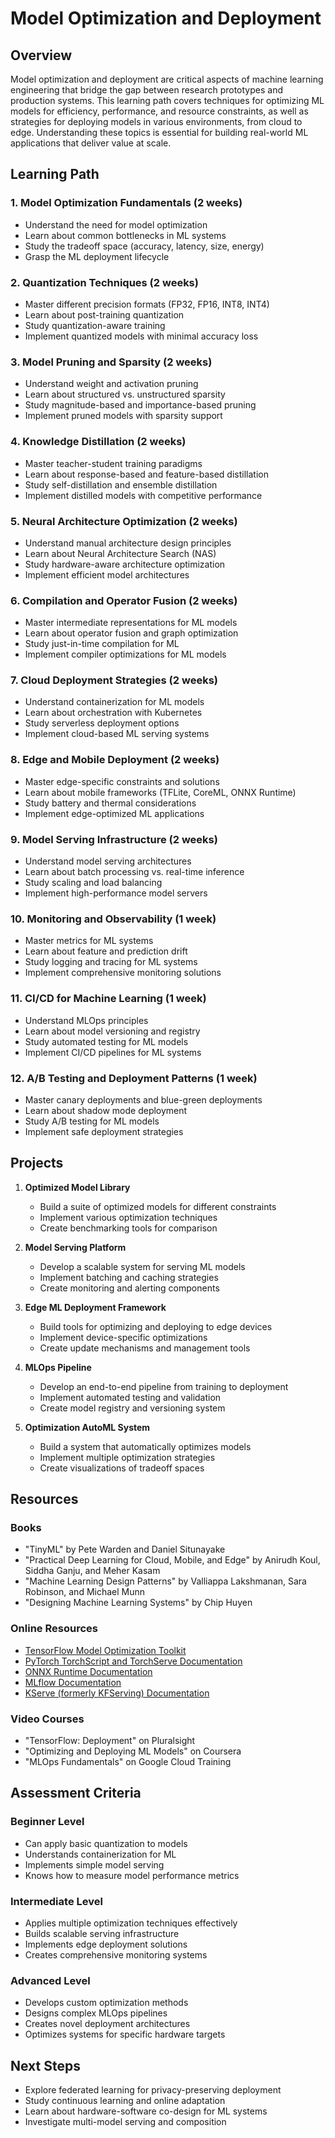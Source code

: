 # Model Optimization and Deployment

## Overview
Model optimization and deployment are critical aspects of machine learning engineering that bridge the gap between research prototypes and production systems. This learning path covers techniques for optimizing ML models for efficiency, performance, and resource constraints, as well as strategies for deploying models in various environments, from cloud to edge. Understanding these topics is essential for building real-world ML applications that deliver value at scale.

## Learning Path

### 1. Model Optimization Fundamentals (2 weeks)
- Understand the need for model optimization
- Learn about common bottlenecks in ML systems
- Study the tradeoff space (accuracy, latency, size, energy)
- Grasp the ML deployment lifecycle

### 2. Quantization Techniques (2 weeks)
- Master different precision formats (FP32, FP16, INT8, INT4)
- Learn about post-training quantization
- Study quantization-aware training
- Implement quantized models with minimal accuracy loss

### 3. Model Pruning and Sparsity (2 weeks)
- Understand weight and activation pruning
- Learn about structured vs. unstructured sparsity
- Study magnitude-based and importance-based pruning
- Implement pruned models with sparsity support

### 4. Knowledge Distillation (2 weeks)
- Master teacher-student training paradigms
- Learn about response-based and feature-based distillation
- Study self-distillation and ensemble distillation
- Implement distilled models with competitive performance

### 5. Neural Architecture Optimization (2 weeks)
- Understand manual architecture design principles
- Learn about Neural Architecture Search (NAS)
- Study hardware-aware architecture optimization
- Implement efficient model architectures

### 6. Compilation and Operator Fusion (2 weeks)
- Master intermediate representations for ML models
- Learn about operator fusion and graph optimization
- Study just-in-time compilation for ML
- Implement compiler optimizations for ML models

### 7. Cloud Deployment Strategies (2 weeks)
- Understand containerization for ML models
- Learn about orchestration with Kubernetes
- Study serverless deployment options
- Implement cloud-based ML serving systems

### 8. Edge and Mobile Deployment (2 weeks)
- Master edge-specific constraints and solutions
- Learn about mobile frameworks (TFLite, CoreML, ONNX Runtime)
- Study battery and thermal considerations
- Implement edge-optimized ML applications

### 9. Model Serving Infrastructure (2 weeks)
- Understand model serving architectures
- Learn about batch processing vs. real-time inference
- Study scaling and load balancing
- Implement high-performance model servers

### 10. Monitoring and Observability (1 week)
- Master metrics for ML systems
- Learn about feature and prediction drift
- Study logging and tracing for ML systems
- Implement comprehensive monitoring solutions

### 11. CI/CD for Machine Learning (1 week)
- Understand MLOps principles
- Learn about model versioning and registry
- Study automated testing for ML models
- Implement CI/CD pipelines for ML systems

### 12. A/B Testing and Deployment Patterns (1 week)
- Master canary deployments and blue-green deployments
- Learn about shadow mode deployment
- Study A/B testing for ML models
- Implement safe deployment strategies

## Projects

1. **Optimized Model Library**
   - Build a suite of optimized models for different constraints
   - Implement various optimization techniques
   - Create benchmarking tools for comparison

2. **Model Serving Platform**
   - Develop a scalable system for serving ML models
   - Implement batching and caching strategies
   - Create monitoring and alerting components

3. **Edge ML Deployment Framework**
   - Build tools for optimizing and deploying to edge devices
   - Implement device-specific optimizations
   - Create update mechanisms and management tools

4. **MLOps Pipeline**
   - Develop an end-to-end pipeline from training to deployment
   - Implement automated testing and validation
   - Create model registry and versioning system

5. **Optimization AutoML System**
   - Build a system that automatically optimizes models
   - Implement multiple optimization strategies
   - Create visualizations of tradeoff spaces

## Resources

### Books
- "TinyML" by Pete Warden and Daniel Situnayake
- "Practical Deep Learning for Cloud, Mobile, and Edge" by Anirudh Koul, Siddha Ganju, and Meher Kasam
- "Machine Learning Design Patterns" by Valliappa Lakshmanan, Sara Robinson, and Michael Munn
- "Designing Machine Learning Systems" by Chip Huyen

### Online Resources
- [TensorFlow Model Optimization Toolkit](https://www.tensorflow.org/model_optimization)
- [PyTorch TorchScript and TorchServe Documentation](https://pytorch.org/docs/stable/jit.html)
- [ONNX Runtime Documentation](https://onnxruntime.ai/docs/)
- [MLflow Documentation](https://mlflow.org/docs/latest/index.html)
- [KServe (formerly KFServing) Documentation](https://kserve.github.io/website/master/)

### Video Courses
- "TensorFlow: Deployment" on Pluralsight
- "Optimizing and Deploying ML Models" on Coursera
- "MLOps Fundamentals" on Google Cloud Training

## Assessment Criteria

### Beginner Level
- Can apply basic quantization to models
- Understands containerization for ML
- Implements simple model serving
- Knows how to measure model performance metrics

### Intermediate Level
- Applies multiple optimization techniques effectively
- Builds scalable serving infrastructure
- Implements edge deployment solutions
- Creates comprehensive monitoring systems

### Advanced Level
- Develops custom optimization methods
- Designs complex MLOps pipelines
- Creates novel deployment architectures
- Optimizes systems for specific hardware targets

## Next Steps
- Explore federated learning for privacy-preserving deployment
- Study continuous learning and online adaptation
- Learn about hardware-software co-design for ML systems
- Investigate multi-model serving and composition
